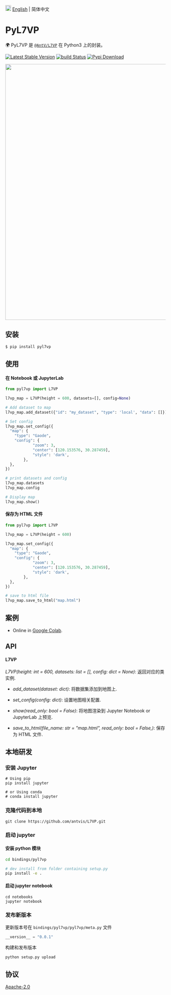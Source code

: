 <img src="https://gw.alipayobjects.com/zos/antfincdn/R8sN%24GNdh6/language.svg" width="18"> [English](./README.md) | 简体中文

# PyL7VP

🌍 PyL7VP 是 [`@AntV/L7VP`](https://li.antv.antgroup.com) 在 Python3 上的封装。

[![Latest Stable Version](https://img.shields.io/pypi/v/pyl7vp.svg)](https://pypi.python.org/pypi/pyl7vp) [![build Status](https://github.com/lvisei/pyl7vp/workflows/build/badge.svg?branch=main)](https://github.com/lvisei/pyl7vp/actions?query=workflow%3Abuild) [![Pypi Download](https://img.shields.io/pypi/dm/pyl7vp)](https://pypi.python.org/pypi/pyl7vp)

<div align="center">
  <img src="https://mdn.alipayobjects.com/huamei_qa8qxu/afts/img/A*EAcUQb_UzAEAAAAAAAAAAAAADmJ7AQ/original.png" width="800">
</div>

## 安装

```bash
$ pip install pyl7vp
```

## 使用

#### 在 Notebook 或 JupyterLab

```py
from pyl7vp import L7VP

l7vp_map = L7VP(height = 600, datasets=[], config=None)

# Add dataset to map
l7vp_map.add_dataset({"id": "my_dataset", "type": 'local', "data": []})

# Set config
l7vp_map.set_config({
  "map": {
    "type": "Gaode",
    "config": {
            "zoom": 3,
            "center": [120.153576, 30.287459],
            "style": 'dark',
        },
  },
})

# print datasets and config
l7vp_map.datasets
l7vp_map.config

# Display map
l7vp_map.show()
```

#### 保存为 HTML 文件

```py
from pyl7vp import L7VP

l7vp_map = L7VP(height = 600)

l7vp_map.set_config({
  "map": {
    "type": "Gaode",
    "config": {
            "zoom": 3,
            "center": [120.153576, 30.287459],
            "style": 'dark',
        },
  },
})

# save to html file
l7vp_map.save_to_html("map.html")
```

## 案例

- Online in [Google Colab](https://colab.research.google.com/drive/1KCTfPRv-NksUF3sVGLjSrYo7RgHmfeHH).

## API

#### L7VP

_L7VP(height: int = 600, datasets: list = [], config: dict = None)_: 返回对应的类实例.

- _add_dataset(dataset: dict)_: 将数据集添加到地图上.

- _set_config(config: dict)_: 设置地图相关配置.

- _show(read_only: bool = False)_: 将地图渲染到 Jupyter Notebook or JupyterLab 上预览.

- _save_to_html(file_name: str = "map.html", read_only: bool = False,)_: 保存为 HTML 文件.

## 本地研发

### 安装 Jupyter

```shell
# Using pip
pip install jupyter

# or Using conda
# conda install jupyter
```

### 克隆代码到本地

```shell
git clone https://github.com/antvis/L7VP.git
```

### 启动 jupyter

#### 安装 python 模块

```sh
cd bindings/pyl7vp

# dev install from folder containing setup.py
pip install -e .
```

#### 启动 jupyter notebook

```shell
cd notebooks
jupyter notebook
```

### 发布新版本

更新版本号在 `bindings/pyl7vp/pyl7vp/meta.py` 文件

```py
__version__ = "0.0.1"
```

构建和发布版本

```bash
python setup.py upload
```

## 协议

[Apache-2.0](./LICENSE)
